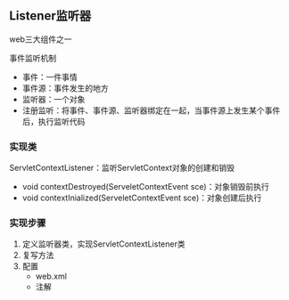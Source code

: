 ## Listener监听器

web三大组件之一

事件监听机制

- 事件：一件事情
- 事件源：事件发生的地方
- 监听器：一个对象
- 注册监听：将事件、事件源、监听器绑定在一起，当事件源上发生某个事件后，执行监听代码



### 实现类

ServletContextListener：监听ServletContext对象的创建和销毁

- void contextDestroyed(ServeletContextEvent sce)：对象销毁前执行
- void contextInialized(ServeletContextEvent sce)：对象创建后执行



### 实现步骤

1. 定义监听器类，实现ServletContextListener类
2. 复写方法
3. 配置
   - web.xml
   - 注解